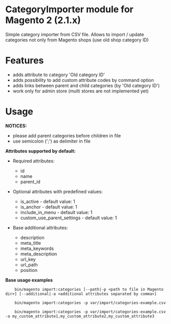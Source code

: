 # CategoryImporter module for Magento 2 (2.1.x)

Simple category importer from CSV file. Allows to import / update 
categories not only from Magento shops (use old shop category ID)

# Features

- adds attribute to category 'Old category ID'
- adds possibility to add custom attribute codes by command option
- adds links between parent and child categories (by 'Old category ID')
- work only for admin store (multi stores are not implemented yet)

# Usage

**NOTICES:** 
- please add parent categories before children in file
- use semicolon (';') as delimiter in file

**Attributes supported by default:**

- Required attributes:
	*	id 
	*	name
	*	parent_id
	
- Optional attributes with predefined values:
	*	is_active - default value: 1
	*	is_anchor - default value: 1
	*	include_in_menu - default value: 1
	*	custom_use_parent_settings - default value: 1
    
- Base additional attributes:
	*	description
	*	meta_title
	*	meta_keywords
	*	meta_description
	*	url_key
	*	url_path
	*	position
	
**Base usage examples**

        bin/magento import:categories [--path|-p <path to file in Magento dir>] [--additional|-a <additional attributes separated by comma>]

		bin/magento import:categories -p var/import/categories-example.csv 
		
        bin/magento import:categories -p var/import/categories-example.csv -a my_custom_attribute1,my_custom_attribute2,my_custom_attribute3

